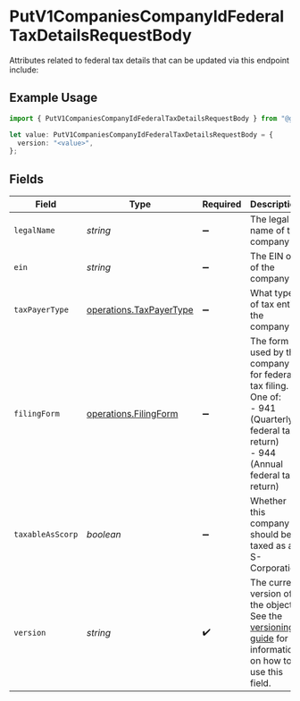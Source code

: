# PutV1CompaniesCompanyIdFederalTaxDetailsRequestBody

Attributes related to federal tax details that can be updated via this endpoint include:

## Example Usage

```typescript
import { PutV1CompaniesCompanyIdFederalTaxDetailsRequestBody } from "@gusto/embedded-api/models/operations";

let value: PutV1CompaniesCompanyIdFederalTaxDetailsRequestBody = {
  version: "<value>",
};
```

## Fields

| Field                                                                                                                                                                         | Type                                                                                                                                                                          | Required                                                                                                                                                                      | Description                                                                                                                                                                   |
| ----------------------------------------------------------------------------------------------------------------------------------------------------------------------------- | ----------------------------------------------------------------------------------------------------------------------------------------------------------------------------- | ----------------------------------------------------------------------------------------------------------------------------------------------------------------------------- | ----------------------------------------------------------------------------------------------------------------------------------------------------------------------------- |
| `legalName`                                                                                                                                                                   | *string*                                                                                                                                                                      | :heavy_minus_sign:                                                                                                                                                            | The legal name of the company                                                                                                                                                 |
| `ein`                                                                                                                                                                         | *string*                                                                                                                                                                      | :heavy_minus_sign:                                                                                                                                                            | The EIN of of the company                                                                                                                                                     |
| `taxPayerType`                                                                                                                                                                | [operations.TaxPayerType](../../models/operations/taxpayertype.md)                                                                                                            | :heavy_minus_sign:                                                                                                                                                            | What type of tax entity the company is                                                                                                                                        |
| `filingForm`                                                                                                                                                                  | [operations.FilingForm](../../models/operations/filingform.md)                                                                                                                | :heavy_minus_sign:                                                                                                                                                            | The form used by the company for federal tax filing. One of:<br/>- 941 (Quarterly federal tax return)<br/>- 944 (Annual federal tax return)                                   |
| `taxableAsScorp`                                                                                                                                                              | *boolean*                                                                                                                                                                     | :heavy_minus_sign:                                                                                                                                                            | Whether this company should be taxed as an S-Corporation                                                                                                                      |
| `version`                                                                                                                                                                     | *string*                                                                                                                                                                      | :heavy_check_mark:                                                                                                                                                            | The current version of the object. See the [versioning guide](https://docs.gusto.com/embedded-payroll/docs/versioning#object-layer) for information on how to use this field. |